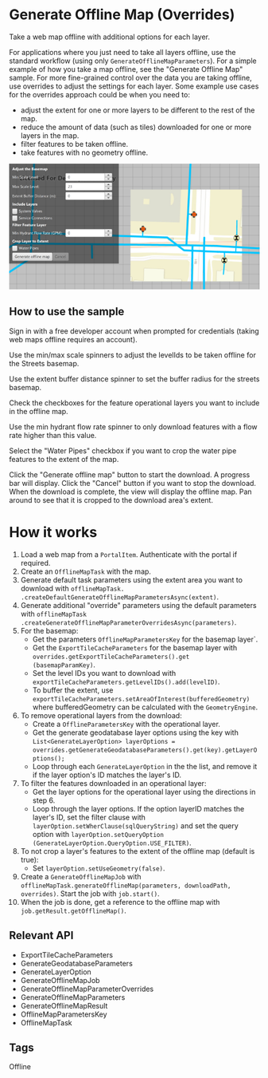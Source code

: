 <h1>Generate Offline Map (Overrides)</h1>

<p>Take a web map offline with additional options for each layer.</p>

<p>For applications where you just need to take all layers offline, use the standard workflow (using only 
<code>GenerateOfflineMapParameters</code>). For a simple example of how you take a map offline, see the "Generate Offline Map" 
sample. For more fine-grained control over the data you are taking offline, use overrides to adjust the settings for
 each layer. Some example use cases for the overrides approach could be when you need to:</p>

<ul>
<li>adjust the extent for one or more layers to be different to the rest of the map.</li>

<li>reduce the amount of data (such as tiles) downloaded for one or more layers in the map.</li>

<li>filter features to be taken offline.</li>

<li>take features with no geometry offline.</li>
</ul>

<p><img src="GenerateOfflineMapOverrides.png"/></p>

<h2>How to use the sample</h2>

<p>Sign in with a free developer account when prompted for credentials (taking web maps offline requires an account).</p>

<p>Use the min/max scale spinners to adjust the levelIds to be taken offline for the Streets basemap.</p>

<p>Use the extent buffer distance spinner to set the buffer radius for the streets basemap. </p>

<p>Check the checkboxes for the feature operational layers you want to include in the offline map.</p>

<p>Use the min hydrant flow rate spinner to only download features with a flow rate higher than this value.</p>

<p>Select the "Water Pipes" checkbox if you want to crop the water pipe features to the extent of the map.</p>

<p>Click the "Generate offline map" button to start the download. A progress bar will display. Click the "Cancel" button
 if you want to stop the download. When the download is complete, the view will display the offline map. Pan around 
 to see that it is cropped to the download area's extent.</p>

<h1>How it works</h1>

<ol>
<li>Load a web map from a <code>PortalItem</code>. Authenticate with the portal if required.</li>

<li>Create an <code>OfflineMapTask</code> with the map.</li>

<li>Generate default task parameters using the extent area you want to download with <code>offlineMapTask.
.createDefaultGenerateOfflineMapParametersAsync(extent)</code>.</li>

<li>Generate additional "override" parameters using the default parameters with <code>offlineMapTask
.createGenerateOfflineMapParameterOverridesAsync(parameters)</code>.</li>

<li>For the basemap:


<ul>
<li>Get the parameters <code>OfflineMapParametersKey</code> for the basemap layer`.</li>

<li>Get the <code>ExportTileCacheParameters</code> for the basemap layer with <code>overrides.getExportTileCacheParameters().get
(basemapParamKey)</code>.</li>

<li>Set the level IDs you want to download with <code>exportTileCacheParameters.getLevelIDs().add(levelID)</code>.</li>

<li>To buffer the extent, use <code>exportTileCacheParameters.setAreaOfInterest(bufferedGeometry)</code> where bufferedGeometry
can be calculated with the <code>GeometryEngine</code>.</li></ul>
</li>

<li>To remove operational layers from the download:


<ul>
<li>Create a <code>OfflineParametersKey</code> with the operational layer.</li>

<li>Get the generate geodatabase layer options using the key with <code>List&lt;GenerateLayerOption&gt; layerOptions = 
overrides.getGenerateGeodatabaseParameters().get(key).getLayerOptions();</code></li>

<li>Loop through each <code>GenerateLayerOption</code> in the the list, and remove it if the layer option's ID matches the layer's
ID.</li></ul>
</li>

<li>To filter the features downloaded in an operational layer:


<ul>
<li>Get the layer options for the operational layer using the directions in step 6.</li>

<li>Loop through the layer options. If the option layerID matches the layer's ID, set the filter clause with 
<code>layerOption.setWherClause(sqlQueryString)</code> and set the query option with <code>layerOption.setQueryOption
(GenerateLayerOption.QueryOption.USE_FILTER)</code>.</li></ul>
</li>

<li>To not crop a layer's features to the extent of the offline map (default is true):


<ul>
<li>Set <code>layerOption.setUseGeometry(false)</code>.</li></ul>
</li>

<li>Create a <code>GenerateOfflineMapJob</code> with <code>offlineMapTask.generateOfflineMap(parameters, downloadPath, overrides)</code>. 
Start the job with <code>job.start()</code>.</li>

<li>When the job is done, get a reference to the offline map with <code>job.getResult.getOfflineMap()</code>.</li>
</ol>

<h2>Relevant API</h2>

<ul>
<li>ExportTileCacheParameters</li>

<li>GenerateGeodatabaseParameters</li>

<li>GenerateLayerOption</li>

<li>GenerateOfflineMapJob</li>

<li>GenerateOfflineMapParameterOverrides</li>

<li>GenerateOfflineMapParameters</li>

<li>GenerateOfflineMapResult</li>

<li>OfflineMapParametersKey</li>

<li>OfflineMapTask</li>
</ul>

<h2>Tags</h2>

<p>Offline</p>